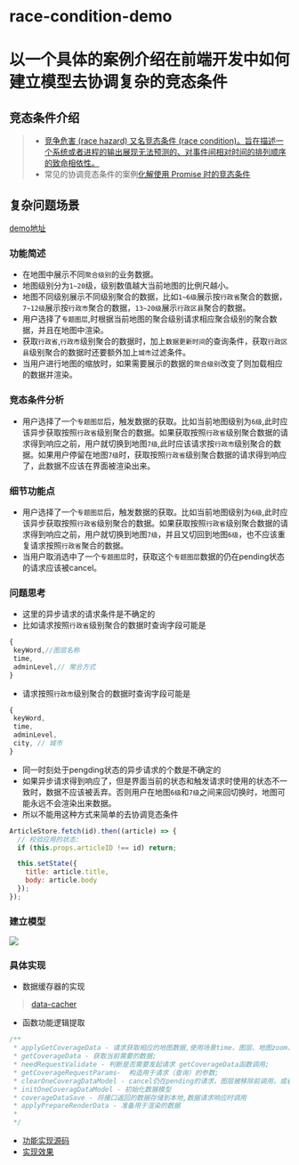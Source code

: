 # race-condition-demo

# 以一个具体的案例介绍在前端开发中如何建立模型去协调复杂的竞态条件

## 竞态条件介绍
>- [竞争危害 (race hazard) 又名竞态条件 (race condition)。旨在描述一个系统或者进程的输出展现无法预测的、对事件间相对时间的排列顺序的致命相依性。](https://baike.baidu.com/item/%E7%AB%9E%E4%BA%89%E5%8D%B1%E5%AE%B3/3525767?fromtitle=%E7%AB%9E%E6%80%81%E6%9D%A1%E4%BB%B6&fromid=1321097&fr=aladdin)
>-  常见的协调竞态条件的案例[化解使用 Promise 时的竞态条件](https://efe.baidu.com/blog/defusing-race-conditions-when-using-promises/)

## 复杂问题场景
[demo地址](http://senmao.gitee.io/race-condition-demo/)

### 功能简述
- 在地图中展示不同`聚合级别`的业务数据。
- 地图级别分为`1~20`级，级别数值越大当前地图的比例尺越小。
- 地图不同级别展示不同级别聚合的数据，比如`1~6级`展示按`行政省`聚合的数据，`7~12级`展示按`行政市`聚合的数据，`13~20级`展示`行政区县`聚合的数据。
- 用户选择了`专题图层`,时根据当前地图的聚合级别请求相应聚合级别的聚合数据，并且在地图中渲染。
- 获取`行政省`,`行政市`级别聚合的数据时，加上`数据更新时间`的查询条件，获取`行政区县`级别聚合的数据时还要额外加上`城市`过滤条件。
- 当用户进行地图的缩放时，如果需要展示的数据的`聚合级别`改变了则加载相应的数据并渲染。

### 竞态条件分析
- 用户选择了一个`专题图层`后，触发数据的获取。比如当前地图级别为`6级`,此时应该异步获取按照`行政省`级别聚合的数据。如果获取按照`行政省`级别聚合数据的请求得到响应之前，用户就切换到地图`7级`,此时应该请求按`行政市`级别聚合的数据。如果用户停留在地图`7级`时，获取按照`行政省`级别聚合数据的请求得到响应了，此数据不应该在界面被渲染出来。

### 细节功能点
- 用户选择了一个`专题图层`后，触发数据的获取。比如当前地图级别为`6级`,此时应该异步获取按照`行政省`级别聚合的数据。如果获取按照`行政省`级别聚合数据的请求得到响应之前，用户就切换到地图`7级`，并且又切回到地图`6级`，也不应该重复请求按照`行政省`聚合的数据。
- 当用户取消选中了一个`专题图层`时，获取这个`专题图层`数据的仍在pending状态的请求应该被cancel。

### 问题思考
- 这里的异步请求的请求条件是不确定的
- 比如请求按照`行政省`级别聚合的数据时查询字段可能是
```js
{
 keyWord,//图层名称
 time,
 adminLevel,// 聚合方式
}
```
- 请求按照`行政市`级别聚合的数据时查询字段可能是
```js
{
 keyWord,
 time,
 adminLevel,
 city, // 城市
}
```
- 同一时刻处于pengding状态的异步请求的个数是不确定的
- 如果异步请求得到响应了，但是界面当前的状态和触发请求时使用的状态不一致时，数据不应该被丢弃。否则用户在地图`6级`和`7级`之间来回切换时，地图可能永远不会渲染出来数据。
- 所以不能用这种方式来简单的去协调竞态条件
```js
ArticleStore.fetch(id).then((article) => {
  // 校验应用的状态:
  if (this.props.articleID !== id) return;

  this.setState({
    title: article.title,
    body: article.body
  });
});
```

### 建立模型
![](https://user-gold-cdn.xitu.io/2020/4/8/1715a75745f32b51?w=2142&h=1743&f=png&s=322906)

### 具体实现

- 数据缓存器的实现
> [data-cacher](https://www.npmjs.com/package/data-cacher)
- 函数功能逻辑提取
```js
/**
 * applyGetCoverageData - 请求获取相应的地图数据,使用场景time、图层、地图zoom、地图实例改变;
 * getCoverageData - 获取当前需要的数据;
 * needRequestValidate - 判断是否需要发起请求 getCoverageData函数调用;
 * getCoverageRequestParams-  构造用于请求（查询）的参数;
 * clearOneCoveragDataModel - cancel仍在pending的请求，图层被移除前调用，或者图层数据被完全初始化时调用;
 * initOneCoveragDataModel - 初始化数据模型
 * coverageDataSave - 将接口返回的数据存储到本地,数据请求响应时调用
 * applyPrepareRenderData - 准备用于渲染的数据
 *
 */
```
- [功能实现源码](https://github.com/Semlaw/race-condition-demo)
- [实现效果](http://senmao.gitee.io/race-condition-demo/)

